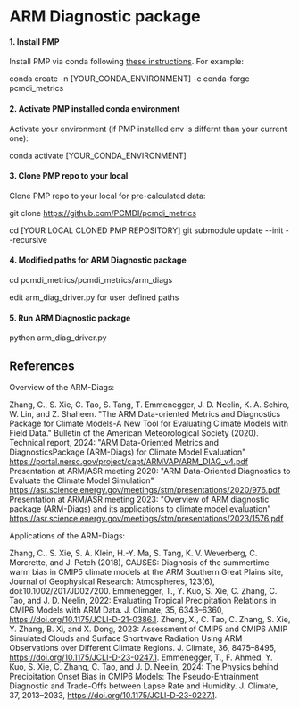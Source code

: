 # ARM Diagnostic package

#### 1. Install PMP
Install PMP via conda following [these instructions](http://pcmdi.github.io/pcmdi_metrics/install.html). For example:

conda create -n [YOUR_CONDA_ENVIRONMENT] -c conda-forge pcmdi_metrics
 

#### 2. Activate PMP installed conda environment
Activate your environment (if PMP installed env is differnt than your current one):

conda activate [YOUR_CONDA_ENVIRONMENT]


#### 3. Clone PMP repo to your local
Clone PMP repo to your local for pre-calculated data:

git clone https://github.com/PCMDI/pcmdi_metrics

cd [YOUR LOCAL CLONED PMP REPOSITORY]
git submodule update --init --recursive


#### 4. Modified paths for ARM Diagnostic package
cd pcmdi_metrics/pcmdi_metrics/arm_diags

edit arm_diag_driver.py for user defined paths

#### 5. Run ARM Diagnostic package

python arm_diag_driver.py

## References

Overview of the ARM-Diags:

Zhang, C., S. Xie, C. Tao, S. Tang, T. Emmenegger, J. D. Neelin, K. A. Schiro, W. Lin, and Z. Shaheen. "The ARM Data-oriented Metrics and Diagnostics Package for Climate Models-A New Tool for Evaluating Climate Models with Field Data." Bulletin of the American Meteorological Society (2020).
Technical report, 2024: "ARM Data-Oriented Metrics and DiagnosticsPackage (ARM-Diags) for Climate Model Evaluation" https://portal.nersc.gov/project/capt/ARMVAP/ARM_DIAG_v4.pdf
Presentation at ARM/ASR meeting 2020: "ARM Data-Oriented Diagnostics to Evaluate the Climate Model Simulation" https://asr.science.energy.gov/meetings/stm/presentations/2020/976.pdf
Presentation at ARM/ASR meeting 2023: "Overview of ARM diagnostic package (ARM-Diags) and its applications to climate model evaluation" https://asr.science.energy.gov/meetings/stm/presentations/2023/1576.pdf

Applications of the ARM-Diags:

Zhang, C., S. Xie, S. A. Klein, H.-Y. Ma, S. Tang, K. V. Weverberg, C. Morcrette, and J. Petch (2018), CAUSES: Diagnosis of the summertime warm bias in CMIP5 climate models at the ARM Southern Great Plains site, Journal of Geophysical Research: Atmospheres, 123(6), doi:10.1002/2017JD027200.
Emmenegger, T., Y. Kuo, S. Xie, C. Zhang, C. Tao, and J. D. Neelin, 2022: Evaluating Tropical Precipitation Relations in CMIP6 Models with ARM Data. J. Climate, 35, 6343–6360, https://doi.org/10.1175/JCLI-D-21-0386.1.
Zheng, X., C. Tao, C. Zhang, S. Xie, Y. Zhang, B. Xi, and X. Dong, 2023: Assessment of CMIP5 and CMIP6 AMIP Simulated Clouds and Surface Shortwave Radiation Using ARM Observations over Different Climate Regions. J. Climate, 36, 8475–8495, https://doi.org/10.1175/JCLI-D-23-0247.1.
Emmenegger, T., F. Ahmed, Y. Kuo, S. Xie, C. Zhang, C. Tao, and J. D. Neelin, 2024: The Physics behind Precipitation Onset Bias in CMIP6 Models: The Pseudo-Entrainment Diagnostic and Trade-Offs between Lapse Rate and Humidity. J. Climate, 37, 2013–2033, https://doi.org/10.1175/JCLI-D-23-0227.1.
